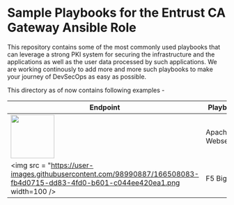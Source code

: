 # Sample Playbooks for the Entrust CA Gateway Ansible Role
This repository contains some of the most commonly used playbooks that can leverage a strong PKI system for securing the infrastructure and the applications as well as the user data processed by such applications.
We are working continously to add more and more such playbooks to make your journey of DevSecOps as easy as possible.

This directory as of now contains following examples -

| Endpoint | Playbook |
| --- | --- |
| <img src = "https://user-images.githubusercontent.com/98990887/166507979-cffabb93-ec75-4c04-839e-3e44af9192c3.png" width=100 /> | Apache Webserver |
| <img src = "https://user-images.githubusercontent.com/98990887/166508083-fb4d0715-dd83-4fd0-b601-c044ee420ea1.png width=100 /> | F5 Big IP |
